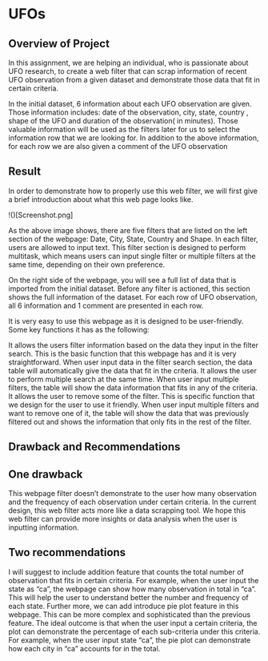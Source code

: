 # UFOs

## Overview of Project

In this assignment, we are helping an individual, who is passionate about UFO research, to create a web filter that can scrap information of recent UFO observation from a given dataset and demonstrate those data that fit in certain criteria. 

In the initial dataset, 6 information about each UFO observation are given. Those information includes: date of the observation, city, state, country , shape of the UFO and duration of the observation( in minutes). Those valuable information will be used as the filters later for us to select the information row that we are looking for. In addition to the above information, for each row we are also given a comment of the UFO observation 

## Result

In order to demonstrate how to properly use this web filter, we will first give a brief introduction about what this web page looks like.

!()[Screenshot.png]


As the above image shows, there are five filters that are listed on the left section of the webpage: Date, City, State, Country and Shape. In each filter, users are allowed to input text. This filter section is designed to perform multitask, which means users can input single filter or multiple filters at the same time, depending on their own preference.

On the right side of the webpage, you will see a full list of data that is imported from the initial dataset. Before any filter is actioned, this section shows the full information of the dataset. For each row of UFO observation, all 6 information and 1 comment are presented in each row.

It is very easy to use this webpage as it is designed to be user-friendly. Some key functions it has as the following:

It allows the users filter information based on the data they input in the filter search. This is the basic function that this webpage has and it is very straightforward. When user input data in the filter search section, the data table will automatically give the data that fit in the criteria.
It allows the user to perform multiple search at the same time. When user input multiple filters, the table will show the data information that fits in any of the criteria.
It allows the user to remove some of the filter. This is specific function that we design for the user to use it friendly. When user input multiple filters and want to remove one of it, the table will show the data that was previously filtered out and shows the information that only fits in the rest of the filter.



## Drawback and Recommendations

## One drawback
This webpage filter doesn’t demonstrate to the user how many observation and the frequency of each observation under certain criteria. In the current design, this web filter acts more like a data scrapping tool. We hope this web filter can provide more insights or data analysis when the user is inputting information. 

## Two recommendations 
I will suggest to include addition feature that counts the total number of observation that fits in certain criteria. For example, when the user input the state as “ca”, the webpage can show how many observation in total in “ca”. This will help the user to understand better the number and frequency of each state.
Further more, we can add introduce pie plot feature in this webpage. This can be more complex and sophisticated than the previous feature. The ideal outcome is that when the user input a certain criteria, the plot can demonstrate the percentage of each sub-criteria under this criteria. For example, when the user input state “ca”, the pie plot can demonstrate how each city in “ca” accounts for in the total. 
